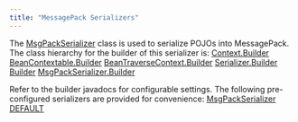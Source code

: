 ```yaml
---
title: "MessagePack Serializers"
---
```


The [MsgPackSerializer]({{API_DOCS}}/org/apache/juneau/msgpack/MsgPackSerializer.html) class is used to serialize POJOs into MessagePack.
The class hierarchy for the builder of this serializer is:
<tree>
<node-0><java-abstract-class>[Context.Builder]({{API_DOCS}}/...)</java-abstract-class></node-0>
<node-1><java-abstract-class>[BeanContextable.Builder]({{API_DOCS}}/org/apache/juneau/BeanContextable/Builder.html)</java-abstract-class></node-1>
<node-2><java-abstract-class>[BeanTraverseContext.Builder]({{API_DOCS}}/org/apache/juneau/BeanTraverseContext/Builder.html)</java-abstract-class></node-2>
<node-3><java-abstract-class>[Serializer.Builder]({{API_DOCS}}/org/apache/juneau/serializer/Serializer/Builder.html)</java-abstract-class></node-3>
<node-4><java-abstract-class>[Builder]({{API_DOCS}}/org/apache/juneau/serializer/OutputStreamSerializer/Builder.html)</java-abstract-class></node-4>
<node-5><java-class>[MsgPackSerializer.Builder]({{API_DOCS}}/org/apache/juneau/msgpack/MsgPackSerializer/Builder.html)</java-class></node-5>
</tree>

Refer to the builder javadocs for configurable settings.
The following pre-configured serializers are provided for convenience:
<tree>
<node-0><java-class>[MsgPackSerializer]({{API_DOCS}}/...)</java-class></node-0>
<node-1><javac-field>[DEFAULT]({{API_DOCS}}/org/apache/juneau/msgpack/MsgPackSerializer.html#DEFAULT)</javac-field></node-1>
</tree>
